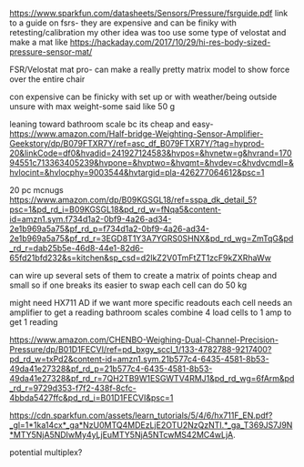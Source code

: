 https://www.sparkfun.com/datasheets/Sensors/Pressure/fsrguide.pdf
link to a guide on fsrs- they are expensive and can be finiky with retesting/calibration
my other idea was too use some type of velostat and make a mat like
https://hackaday.com/2017/10/29/hi-res-body-sized-pressure-sensor-mat/

FSR/Velostat mat
pro-
can make a really pretty matrix model to show force over the entire chair

con
expensive
can be finicky with set up or with weather/being outside
unsure with max weight-some said like 50 g



leaning toward bathroom scale bc its cheap and easy-
https://www.amazon.com/Half-bridge-Weighting-Sensor-Amplifier-Geekstory/dp/B079FTXR7Y/ref=asc_df_B079FTXR7Y/?tag=hyprod-20&linkCode=df0&hvadid=241927124583&hvpos=&hvnetw=g&hvrand=17094551c713363405239&hvpone=&hvptwo=&hvqmt=&hvdev=c&hvdvcmdl=&hvlocint=&hvlocphy=9003544&hvtargid=pla-426277064612&psc=1

20 pc mcnugs
https://www.amazon.com/dp/B09KGSGL18/ref=sspa_dk_detail_5?psc=1&pd_rd_i=B09KGSGL18&pd_rd_w=fNqa5&content-id=amzn1.sym.f734d1a2-0bf9-4a26-ad34-2e1b969a5a75&pf_rd_p=f734d1a2-0bf9-4a26-ad34-2e1b969a5a75&pf_rd_r=3EGD8T1Y3A7YGRS0SHNX&pd_rd_wg=ZmTqG&pd_rd_r=dab25b5e-46d8-44e1-82d6-65fd21bfd232&s=kitchen&sp_csd=d2lkZ2V0TmFtZT1zcF9kZXRhaWw

can wire up several sets of them to create a matrix of points
cheap and small so if one breaks its easier to swap
each cell can do 50 kg

might need HX711 AD if we want more specific readouts
each cell needs an amplifier to get a reading
bathroom scales combine 4 load cells to 1 amp to get 1 reading

https://www.amazon.com/CHENBO-Weighing-Dual-Channel-Precision-Pressure/dp/B01D1FECVI/ref=pd_bxgy_sccl_1/133-4782788-9217400?pd_rd_w=txPd2&content-id=amzn1.sym.21b577c4-6435-4581-8b53-49da41e27328&pf_rd_p=21b577c4-6435-4581-8b53-49da41e27328&pf_rd_r=7QH2TB9W1ESGWTV4RMJ1&pd_rd_wg=6fArm&pd_rd_r=9729d353-f7f2-438f-8cfc-4bbda5427ffc&pd_rd_i=B01D1FECVI&psc=1

https://cdn.sparkfun.com/assets/learn_tutorials/5/4/6/hx711F_EN.pdf?_gl=1*1ka14cx*_ga*NzU0MTQ4MDEzLjE2OTU2NzQzNTI.*_ga_T369JS7J9N*MTY5NjA5NDIwMy4yLjEuMTY5NjA5NTcwMS42MC4wLjA.



potential multiplex?
